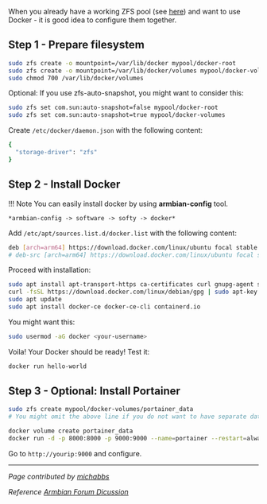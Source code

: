 When you already have a working ZFS pool (see [here](/helios64/software/zfs/install-zfs/)) and want to use Docker - it is good idea to configure them together.

## **Step 1** - Prepare filesystem

```bash
sudo zfs create -o mountpoint=/var/lib/docker mypool/docker-root
sudo zfs create -o mountpoint=/var/lib/docker/volumes mypool/docker-volumes
sudo chmod 700 /var/lib/docker/volumes
```

Optional: If you use zfs-auto-snapshot, you might want to consider this:

```bash
sudo zfs set com.sun:auto-snapshot=false mypool/docker-root
sudo zfs set com.sun:auto-snapshot=true mypool/docker-volumes
```

Create `/etc/docker/daemon.json` with the following content:

```bash
{
  "storage-driver": "zfs"
}
```

##  **Step 2** - Install Docker

!!! Note
    You can easily install docker by using **armbian-config** tool.

    *armbian-config -> software -> softy -> docker*

Add `/etc/apt/sources.list.d/docker.list` with the following content:

```bash
deb [arch=arm64] https://download.docker.com/linux/ubuntu focal stable
# deb-src [arch=arm64] https://download.docker.com/linux/ubuntu focal stable
```

Proceed with installation:

```bash
sudo apt install apt-transport-https ca-certificates curl gnupg-agent software-properties-common
curl -fsSL https://download.docker.com/linux/debian/gpg | sudo apt-key add -
sudo apt update
sudo apt install docker-ce docker-ce-cli containerd.io
```

You might want this:
```bash
sudo usermod -aG docker <your-username>
```

Voila! Your Docker should be ready! Test it:

```bash
docker run hello-world
```

##  **Step 3** - Optional: Install Portainer

```bash
sudo zfs create mypool/docker-volumes/portainer_data
# You might omit the above line if you do not want to have separate dataset for the docker volume (bad idea).

docker volume create portainer_data
docker run -d -p 8000:8000 -p 9000:9000 --name=portainer --restart=always -v /var/run/docker.sock:/var/run/docker.sock -v portainer_data:/data portainer/portainer-ce
```

Go to `http://yourip:9000` and configure.

------------

*Page contributed by [michabbs](https://github.com/michabbs)*

*Reference [Armbian Forum Dicussion](https://forum.armbian.com/topic/16559-tutorial-first-steps-with-helios64-zfs-install-config/)*

